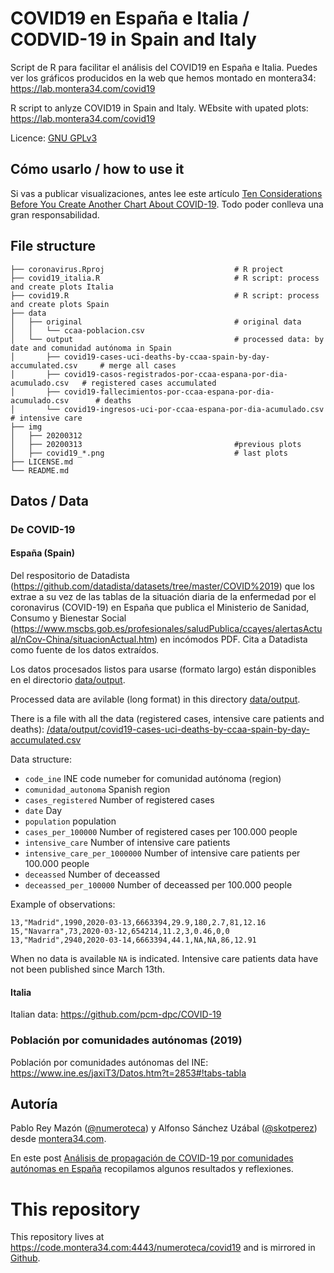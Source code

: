 COVID19 en España e Italia / CODVID-19 in Spain and Italy
=================

Script de R para facilitar el análisis del COVID19 en España e Italia. Puedes ver los gráficos producidos en la web que hemos montado en montera34: https://lab.montera34.com/covid19

R script to anlyze COVID19 in Spain and Italy. WEbsite with upated plots: https://lab.montera34.com/covid19

Licence: [GNU GPLv3](https://code.montera34.com:4443/numeroteca/covid19/-/blob/master/LICENSE.md)

## Cómo usarlo / how to use it

Si vas a publicar visualizaciones, antes lee este artículo [Ten Considerations Before You Create Another Chart About COVID-19](https://medium.com/nightingale/ten-considerations-before-you-create-another-chart-about-covid-19-27d3bd691be8). Todo poder conlleva una gran responsabilidad.


## File structure

```
├── coronavirus.Rproj                             # R project
├── covid19_italia.R                              # R script: process and create plots Italia
├── covid19.R                                     # R script: process and create plots Spain
├── data
│   ├── original                                  # original data
│   │   └── ccaa-poblacion.csv 
│   └── output                                    # processed data: by date and comunidad autónoma in Spain
│       ├── covid19-cases-uci-deaths-by-ccaa-spain-by-day-accumulated.csv     # merge all cases
│       ├── covid19-casos-registrados-por-ccaa-espana-por-dia-acumulado.csv   # registered cases accumulated
│       ├── covid19-fallecimientos-por-ccaa-espana-por-dia-acumulado.csv      # deaths
│       └── covid19-ingresos-uci-por-ccaa-espana-por-dia-acumulado.csv        # intensive care
├── img
│   ├── 20200312
│   ├── 20200313                                  #previous plots
│   ├── covid19_*.png                             # last plots
├── LICENSE.md
└── README.md
```

## Datos / Data 

### De COVID-19 

#### España (Spain)

Del respositorio de Datadista (https://github.com/datadista/datasets/tree/master/COVID%2019) que los extrae a su vez de las tablas de la situación diaria de la enfermedad por el coronavirus (COVID-19) en España que publica el Ministerio de Sanidad, Consumo y Bienestar Social (https://www.mscbs.gob.es/profesionales/saludPublica/ccayes/alertasActual/nCov-China/situacionActual.htm) en incómodos PDF. Cita a Datadista como fuente de los datos extraídos. 

Los datos procesados listos para usarse (formato largo) están disponibles en el directorio [data/output](https://code.montera34.com:4443/numeroteca/covid19/-/tree/master/data/output).

Processed data are avilable (long format) in this directory [data/output](https://code.montera34.com:4443/numeroteca/covid19/-/tree/master/data/output).

There is a file with all the data (registered cases, intensive care patients and deaths): [/data/output/covid19-cases-uci-deaths-by-ccaa-spain-by-day-accumulated.csv](https://code.montera34.com:4443/numeroteca/covid19/-/blob/master/data/output/covid19-cases-uci-deaths-by-ccaa-spain-by-day-accumulated.csv)

Data structure:

* `code_ine` INE code numeber for comunidad autónoma (region)
* `comunidad_autonoma` Spanish region
* `cases_registered` Number of registered cases
* `date` Day
* `population` population
* `cases_per_100000` Number of registered cases per 100.000 people
* `intensive_care` Number of intensive care patients
* `intensive_care_per_1000000` Number of intensive care patients per 100.000 people
* `deceassed` Number of deceassed
* `deceassed_per_100000` Number of deceassed per 100.000 people

Example of observations:

```
13,"Madrid",1990,2020-03-13,6663394,29.9,180,2.7,81,12.16
15,"Navarra",73,2020-03-12,654214,11.2,3,0.46,0,0
13,"Madrid",2940,2020-03-14,6663394,44.1,NA,NA,86,12.91
```
When no data is available `NA` is indicated. Intensive care patients data have not been published since March 13th.

#### Italia

Italian data: https://github.com/pcm-dpc/COVID-19


### Población por comunidades autónomas (2019)

Población por comunidades autónomas del INE: https://www.ine.es/jaxiT3/Datos.htm?t=2853#!tabs-tabla

## Autoría

Pablo Rey Mazón ([@numeroteca](https://twitter.com/numeroteca)) y Alfonso Sánchez Uzábal ([@skotperez](https://twitter.com/skotperez))  desde [montera34.com](https://montera34.com).

En este post [Análisis de propagación de COVID-19 por comunidades autónomas en España](http://numeroteca.org/2020/03/12/covid19-comunidades-autonomas-espana/) recopilamos algunos resultados y reflexiones.


# This repository

This repository lives at https://code.montera34.com:4443/numeroteca/covid19 and is mirrored in [Github](https://github.com/numeroteca/covid19).